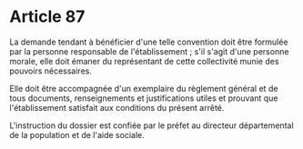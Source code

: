 # Article 87

La demande tendant à bénéficier d'une telle convention doit être formulée par la personne responsable de l'établissement ; s'il s'agit d'une personne morale, elle doit émaner du représentant de cette collectivité munie des pouvoirs nécessaires.

Elle doit être accompagnée d'un exemplaire du règlement général et de tous documents, renseignements et justifications utiles et prouvant que l'établissement satisfait aux conditions du présent arrêté.

L'instruction du dossier est confiée par le préfet au directeur départemental de la population et de l'aide sociale.
